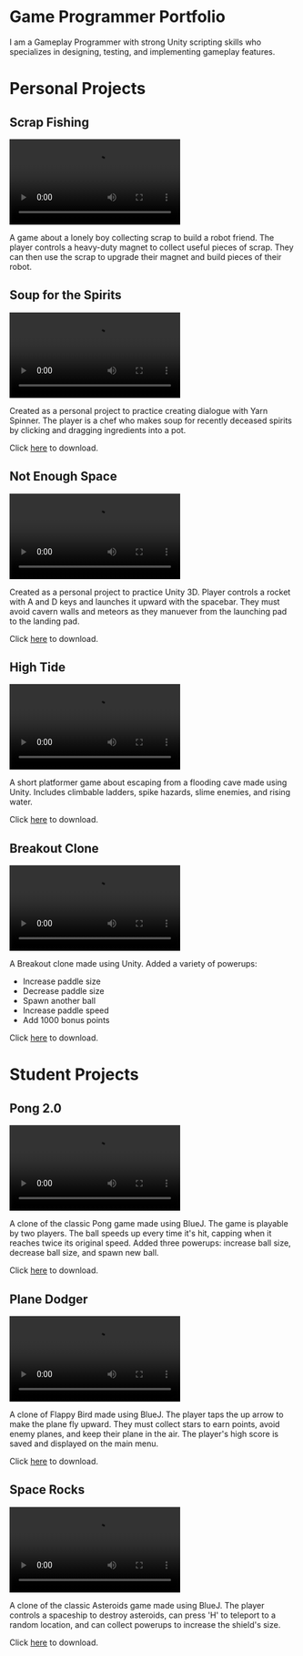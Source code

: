 # Game Programmer Portfolio
I am a Gameplay Programmer with strong Unity scripting skills who specializes in designing, testing, and implementing gameplay features.

# Personal Projects
## Scrap Fishing

<video src ="https://user-images.githubusercontent.com/76503369/168910987-f08fc7d8-f462-43bb-88d9-6fd6ee9f4f09.mp4" controls="controls" style="max-width: 730px;">
</video>

A game about a lonely boy collecting scrap to build a robot friend. The player controls a heavy-duty magnet to collect useful pieces of scrap. They can then use the scrap to upgrade their magnet and build pieces of their robot.

## Soup for the Spirits

<video src ="https://user-images.githubusercontent.com/76503369/143725211-9b104423-b57b-4102-b10b-4a8a3304ac03.mp4" controls="controls" style="max-width: 730px;">
</video>

Created as a personal project to practice creating dialogue with Yarn Spinner. The player is a chef who makes soup for recently deceased spirits by clicking and dragging ingredients into a pot.

Click [here](https://github.com/aurgel19/Soup-for-the-Spirits) to download.

## Not Enough Space

<video src ="https://user-images.githubusercontent.com/76503369/129491802-f39f8539-e763-47c7-a42e-e3c0d957f8f2.mp4" controls="controls" style="max-width: 730px;">
</video>

Created as a personal project to practice Unity 3D. Player controls a rocket with A and D keys and launches it upward with the spacebar. They must avoid cavern walls and meteors as they manuever from the launching pad to the landing pad.

Click [here](https://github.com/aurgel19/Not-Enough-Space) to download.

## High Tide

<video src ="https://user-images.githubusercontent.com/76503369/127036694-6f0efaf7-ef09-4e93-a665-1938294c2729.mp4" controls="controls" style="max-width: 730px;">
</video>

A short platformer game about escaping from a flooding cave made using Unity. Includes climbable ladders, spike hazards, slime enemies, and rising water.  
  
Click [here](https://github.com/aurgel19/High-Tide) to download.

## Breakout Clone
<video src ="https://user-images.githubusercontent.com/76503369/127226278-f7d43869-2db7-4ded-8908-23a54b573bcf.mp4" controls="controls" style="max-width: 730px;">
</video>

A Breakout clone made using Unity. Added a variety of powerups: 
- Increase paddle size
- Decrease paddle size
- Spawn another ball
- Increase paddle speed
- Add 1000 bonus points  
  
Click [here](https://github.com/aurgel19/Breakout-Unity) to download.


# Student Projects
## Pong 2.0
<video src ="https://user-images.githubusercontent.com/76503369/127229538-3d81a61a-c29d-4bb2-88a0-d57e15618299.mp4" controls="controls" style="max-width: 730px;">
</video>

A clone of the classic Pong game made using BlueJ. The game is playable by two players. The ball speeds up every time it's hit, capping when it reaches twice its original speed. Added three powerups: increase ball size, decrease ball size, and spawn new ball.  
  
Click [here](https://github.com/aurgel19/Pong-2) to download.

## Plane Dodger
<video src ="https://user-images.githubusercontent.com/76503369/127229935-53715b4d-8593-4a23-a7a3-a7f7245e53a6.mp4" controls="controls" style="max-width: 730px;">
</video>

A clone of Flappy Bird made using BlueJ. The player taps the up arrow to make the plane fly upward. They must collect stars to earn points, avoid enemy planes, and keep their plane in the air. The player's high score is saved and displayed on the main menu.  
  
Click [here](https://github.com/aurgel19/Plane-Dodger) to download.

## Space Rocks
<video src ="https://user-images.githubusercontent.com/76503369/127230598-54020e4e-3dad-4d58-a926-72a6a548b05c.mp4" controls="controls" style="max-width: 730px;">
</video>

A clone of the classic Asteroids game made using BlueJ. The player controls a spaceship to destroy asteroids, can press 'H' to teleport to a random location, and can collect powerups to increase the shield's size.  
  
Click [here](https://github.com/aurgel19/Space-Rocks) to download.
